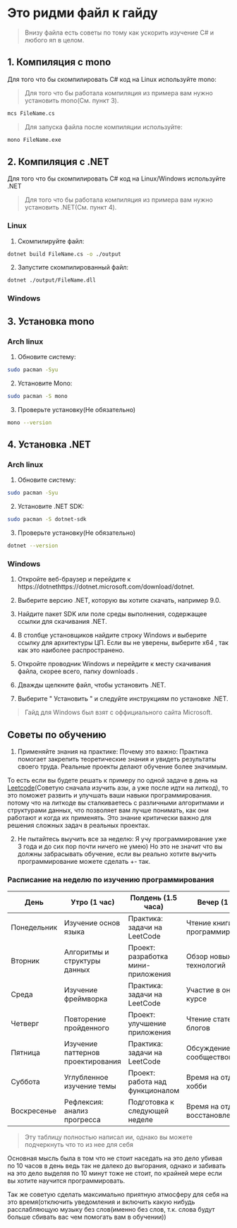 # Это ридми файл к гайду

> Внизу файла есть советы по тому как ускорить изучение C# и любого яп в целом.

## 1. Компиляция с mono

Для того что бы скомпилировать C# код на Linux используйте mono:

> Для того что бы работала компиляция из примера вам нужно установить mono(См. пункт 3).

```bash
mcs FileName.cs
```

> Для запуска файла после компиляции используйте:

```bash
mono FileName.exe
```

## 2. Компиляция с .NET

Для того что бы скомпилировать C# код на Linux/Windows используйте .NET

> Для того что бы работала компиляция из примера вам нужно установить .NET(См. пункт 4).

### Linux

1. Скомпилируйте файл:

```bash
dotnet build FileName.cs -o ./output
```

2. Запустите скомпилированный файл:

```bash
dotnet ./output/FileName.dll
```

### Windows


## 3. Установка mono

### Arch linux

1. Обновите систему:

```bash
sudo pacman -Syu
```

2. Установите Mono:

```bash
sudo pacman -S mono
```

3. Проверьте установку(Не обязательно)

```bash
mono --version
```

## 4. Установка .NET

### Arch linux

1. Обновите систему:

```bash
sudo pacman -Syu
```

2. Установите .NET SDK:

```bash
sudo pacman -S dotnet-sdk
```

3. Проверьте установку(Не обязательно)

```bash
dotnet --version
```

### Windows

1. Откройте веб-браузер и перейдите к https://dotnethttps://dotnet.microsoft.com/download/dotnet.

2. Выберите версию .NET, которую вы хотите скачать, например 9.0.

3. Найдите пакет SDK или поле среды выполнения, содержащее ссылки для скачивания .NET.

4. В столбце установщиков найдите строку Windows и выберите ссылку для архитектуры ЦП. Если вы не уверены, выберите x64 , так как это наиболее распространено.

5. Откройте проводник Windows и перейдите к месту скачивания файла, скорее всего, папку downloads .

6. Дважды щелкните файл, чтобы установить .NET.

7. Выберите " Установить " и следуйте инструкциям по установке .NET.

> Гайд для Windows был взят с оффициального сайта Microsoft.

## Советы по обучению

1. Применяйте знания на практике:
  Почему это важно: Практика помогает закрепить теоретические знания и увидеть результаты своего труда. Реальные проекты делают обучение более значимым.

То есть если вы будете решать к примеру по одной задаче в день на [Leetcode](https://leetcode.com/problemset/)(Советую сначала изучить азы, а уже после идти на литкод), то это поможет развить и улучшать ваши навыки программирования. потому что на литкоде вы сталкиваетесь с различными алгоритмами и структурами данных, что позволяет вам лучше понимать, как они работают и когда их применять. Это знание критически важно для решения сложных задач в реальных проектах.

2. Не пытайтесь выучить все за неделю:
  Я учу программирование уже 3 года и до сих пор почти ничего не умею) Но это не значит что вы должны забрасывать обучение, если вы реально хотите выучить программирование можете сделать +- так.

### Расписание на неделю по изучению программирования

| День        | Утро (1 час)               | Полдень (1.5 часа)         | Вечер (1 час)               |
|-------------|----------------------------|-----------------------------|-----------------------------|
| Понедельник | Изучение основ языка       | Практика: задачи на LeetCode | Чтение книги по программированию |
| Вторник     | Алгоритмы и структуры данных | Проект: разработка мини-приложения | Обзор новых технологий      |
| Среда       | Изучение фреймворка       | Практика: задачи на LeetCode | Участие в онлайн-курсе      |
| Четверг     | Повторение пройденного     | Проект: улучшение приложения | Чтение статей и блогов      |
| Пятница     | Изучение паттернов проектирования | Практика: задачи на LeetCode | Обсуждение с сообществом    |
| Суббота     | Углубленное изучение темы  | Проект: работа над функционалом | Время на отдых и хобби      |
| Воскресенье | Рефлексия: анализ прогресса | Подготовка к следующей неделе | Время на отдых и восстановление |
> Эту таблицу полностью написал ии, однако вы можете подчеркнуть что то из нее для себя

Основная мысль была в том что не стоит наседать на это дело убивая по 10 часов в день ведь так не далеко до выгорания, однако и забивать на это дело выделяя по 10 минут тоже не стоит, по крайней мере если вы хотите научится программировать.

Так же советую сделать максимально приятную атмосферу для себя на это время(отключить уведомления и включить какую нибудь расслабляющую музыку без слов(именно без слов, т.к. слова будут больше сбивать вас чем помогать вам в обучении))
